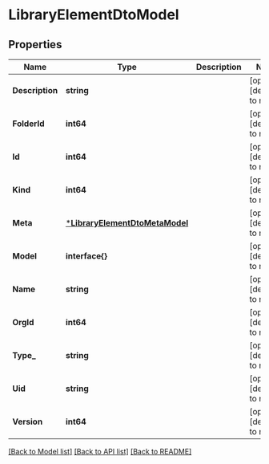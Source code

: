 # LibraryElementDtoModel

## Properties
Name | Type | Description | Notes
------------ | ------------- | ------------- | -------------
**Description** | **string** |  | [optional] [default to null]
**FolderId** | **int64** |  | [optional] [default to null]
**Id** | **int64** |  | [optional] [default to null]
**Kind** | **int64** |  | [optional] [default to null]
**Meta** | [***LibraryElementDtoMetaModel**](LibraryElementDTOMeta.md) |  | [optional] [default to null]
**Model** | **interface{}** |  | [optional] [default to null]
**Name** | **string** |  | [optional] [default to null]
**OrgId** | **int64** |  | [optional] [default to null]
**Type_** | **string** |  | [optional] [default to null]
**Uid** | **string** |  | [optional] [default to null]
**Version** | **int64** |  | [optional] [default to null]

[[Back to Model list]](../README.md#documentation-for-models) [[Back to API list]](../README.md#documentation-for-api-endpoints) [[Back to README]](../README.md)


